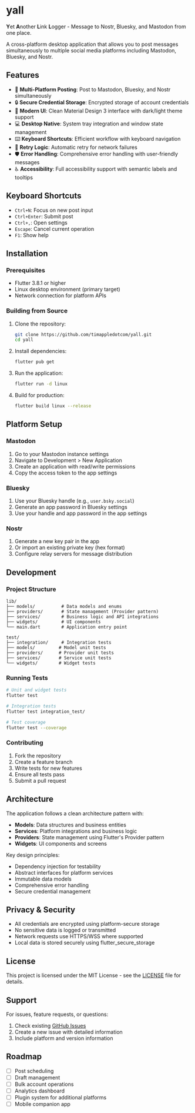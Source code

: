 # yall

**Y**et **A**nother **L**ink **L**ogger - Message to Nostr, Bluesky, and Mastodon from one place.

A cross-platform desktop application that allows you to post messages simultaneously to multiple social media platforms including Mastodon, Bluesky, and Nostr.

## Features

- 🚀 **Multi-Platform Posting**: Post to Mastodon, Bluesky, and Nostr simultaneously
- 🔒 **Secure Credential Storage**: Encrypted storage of account credentials
- 🎨 **Modern UI**: Clean Material Design 3 interface with dark/light theme support
- 💻 **Desktop Native**: System tray integration and window state management
- ⌨️ **Keyboard Shortcuts**: Efficient workflow with keyboard navigation
- 🔄 **Retry Logic**: Automatic retry for network failures
- 🛡️ **Error Handling**: Comprehensive error handling with user-friendly messages
- ♿ **Accessibility**: Full accessibility support with semantic labels and tooltips

## Keyboard Shortcuts

- `Ctrl+N`: Focus on new post input
- `Ctrl+Enter`: Submit post
- `Ctrl+,`: Open settings
- `Escape`: Cancel current operation
- `F1`: Show help

## Installation

### Prerequisites

- Flutter 3.8.1 or higher
- Linux desktop environment (primary target)
- Network connection for platform APIs

### Building from Source

1. Clone the repository:
   ```bash
   git clone https://github.com/timappledotcom/yall.git
   cd yall
   ```

2. Install dependencies:
   ```bash
   flutter pub get
   ```

3. Run the application:
   ```bash
   flutter run -d linux
   ```

4. Build for production:
   ```bash
   flutter build linux --release
   ```

## Platform Setup

### Mastodon
1. Go to your Mastodon instance settings
2. Navigate to Development > New Application
3. Create an application with read/write permissions
4. Copy the access token to the app settings

### Bluesky
1. Use your Bluesky handle (e.g., `user.bsky.social`)
2. Generate an app password in Bluesky settings
3. Use your handle and app password in the app settings

### Nostr
1. Generate a new key pair in the app
2. Or import an existing private key (hex format)
3. Configure relay servers for message distribution

## Development

### Project Structure

```
lib/
├── models/          # Data models and enums
├── providers/       # State management (Provider pattern)
├── services/        # Business logic and API integrations
├── widgets/         # UI components
└── main.dart        # Application entry point

test/
├── integration/     # Integration tests
├── models/         # Model unit tests
├── providers/      # Provider unit tests
├── services/       # Service unit tests
└── widgets/        # Widget tests
```

### Running Tests

```bash
# Unit and widget tests
flutter test

# Integration tests
flutter test integration_test/

# Test coverage
flutter test --coverage
```

### Contributing

1. Fork the repository
2. Create a feature branch
3. Write tests for new features
4. Ensure all tests pass
5. Submit a pull request

## Architecture

The application follows a clean architecture pattern with:

- **Models**: Data structures and business entities
- **Services**: Platform integrations and business logic
- **Providers**: State management using Flutter's Provider pattern
- **Widgets**: UI components and screens

Key design principles:
- Dependency injection for testability
- Abstract interfaces for platform services
- Immutable data models
- Comprehensive error handling
- Secure credential management

## Privacy & Security

- All credentials are encrypted using platform-secure storage
- No sensitive data is logged or transmitted
- Network requests use HTTPS/WSS where supported
- Local data is stored securely using flutter_secure_storage

## License

This project is licensed under the MIT License - see the [LICENSE](LICENSE) file for details.

## Support

For issues, feature requests, or questions:
1. Check existing [GitHub Issues](https://github.com/timappledotcom/yall/issues)
2. Create a new issue with detailed information
3. Include platform and version information

## Roadmap

- [ ] Post scheduling
- [ ] Draft management
- [ ] Bulk account operations
- [ ] Analytics dashboard
- [ ] Plugin system for additional platforms
- [ ] Mobile companion app
